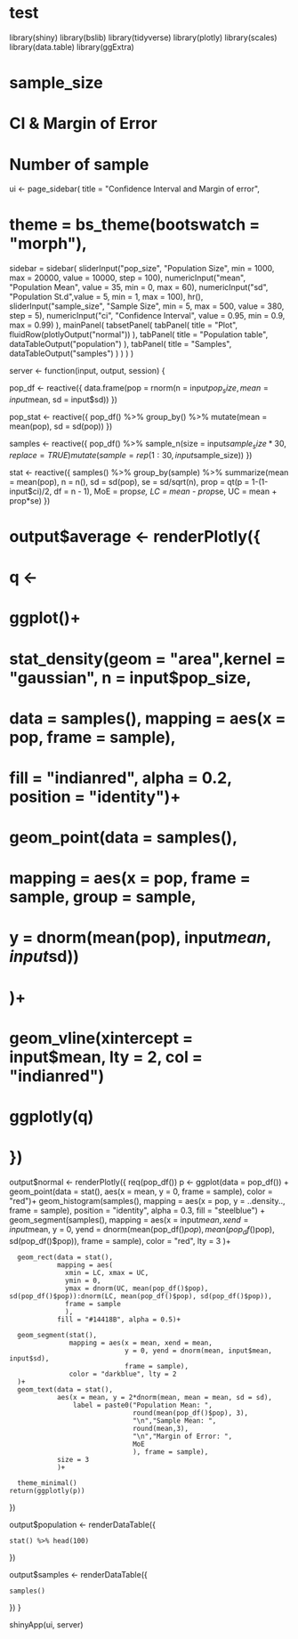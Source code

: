 # test

library(shiny)
library(bslib)
library(tidyverse)
library(plotly)
library(scales)
library(data.table)
library(ggExtra)


# sample_size 
# CI & Margin of Error
# Number of sample



ui <- page_sidebar(
  title = "Confidence Interval and Margin of error",
  # theme = bs_theme(bootswatch = "morph"),
  sidebar = sidebar(
    sliderInput("pop_size", "Population Size",
                min = 1000, max = 20000, value = 10000, step = 100),
    numericInput("mean", "Population Mean", value = 35, min = 0, max = 60),
    numericInput("sd", "Population St.d",value = 5, min = 1, max = 100),
    hr(),
    sliderInput("sample_size", "Sample Size", min = 5, max = 500, value = 380, step = 5),
    numericInput("ci", "Confidence Interval", value = 0.95, min = 0.9, max = 0.99)
  ),
  mainPanel(
    tabsetPanel(
      tabPanel(
        title = "Plot",
        fluidRow(plotlyOutput("normal"))
        ),
      tabPanel(
        title = "Population table",
        dataTableOutput("population")
        ),
      tabPanel(
        title = "Samples",
        dataTableOutput("samples")
        )
    )
  )
)

server <- function(input, output, session) {

  pop_df <- reactive({
    data.frame(pop = rnorm(n = input$pop_size,
                           mean = input$mean, sd = input$sd))
    })
  

  pop_stat <- reactive({
    pop_df() %>% 
      group_by() %>% 
      mutate(mean = mean(pop),
             sd = sd(pop))
  })
  
  samples <- reactive({
    pop_df() %>%
    sample_n(size = input$sample_size*30, replace = TRUE) %>%
    mutate(sample = rep(1:30, input$sample_size))
    })
  
  stat <- reactive({
    samples() %>%
      group_by(sample) %>%
      summarize(mean = mean(pop),
                n = n(),
                sd = sd(pop),
                se = sd/sqrt(n),
                prop = qt(p = 1-(1-input$ci)/2, df = n - 1),
                MoE = prop*se,
                LC = mean - prop*se,
                UC = mean + prop*se)
  })
  
  # output$average <- renderPlotly({
  #   q <- 
  #     ggplot()+
  #     stat_density(geom = "area",kernel = "gaussian", n = input$pop_size,
  #                  data = samples(), mapping = aes(x = pop, frame = sample),
  #                  fill = "indianred", alpha = 0.2, position = "identity")+
  #     geom_point(data = samples(),
  #                mapping = aes(x = pop, frame = sample, group = sample,
  #                              y = dnorm(mean(pop), input$mean, input$sd))
  #                )+
  #     geom_vline(xintercept = input$mean, lty = 2, col = "indianred")
  #   ggplotly(q)
  #   
  # })
  
  
  output$normal <- renderPlotly({
    req(pop_df())
    p <- ggplot(data = pop_df()) +
      geom_point(data = stat(), aes(x = mean, y = 0, frame = sample), color = "red")+
      geom_histogram(samples(),
                     mapping = aes(x = pop, y = ..density.., frame = sample),
                     position = "identity",
                     alpha = 0.3,
                     fill = "steelblue") + 
      geom_segment(samples(),
                   mapping = aes(x = input$mean, xend = input$mean,
                                 y = 0, yend = dnorm(mean(pop_df()$pop), mean(pop_df()$pop), sd(pop_df()$pop)),
                                 frame = sample),
                   color = "red", lty = 3
      )+
    
      geom_rect(data = stat(),
                mapping = aes(
                  xmin = LC, xmax = UC,
                  ymin = 0,
                  ymax = dnorm(UC, mean(pop_df()$pop), sd(pop_df()$pop)):dnorm(LC, mean(pop_df()$pop), sd(pop_df()$pop)),
                  frame = sample
                  ),
                fill = "#14418B", alpha = 0.5)+
      
      geom_segment(stat(),
                   mapping = aes(x = mean, xend = mean,
                                 y = 0, yend = dnorm(mean, input$mean, input$sd),
                                 frame = sample),
                   color = "darkblue", lty = 2
      )+
      geom_text(data = stat(),
                aes(x = mean, y = 2*dnorm(mean, mean = mean, sd = sd),
                    label = paste0("Population Mean: ",
                                   round(mean(pop_df()$pop), 3),
                                   "\n","Sample Mean: ",
                                   round(mean,3),
                                   "\n","Margin of Error: ",
                                   MoE
                                   ), frame = sample),
                size = 3
                )+
      
      theme_minimal()
    return(ggplotly(p))
  })
  
  output$population <- renderDataTable({
    
    stat() %>% head(100)
    
  })
  
  output$samples <- renderDataTable({
    
    samples()
    
  })
}

shinyApp(ui, server)
